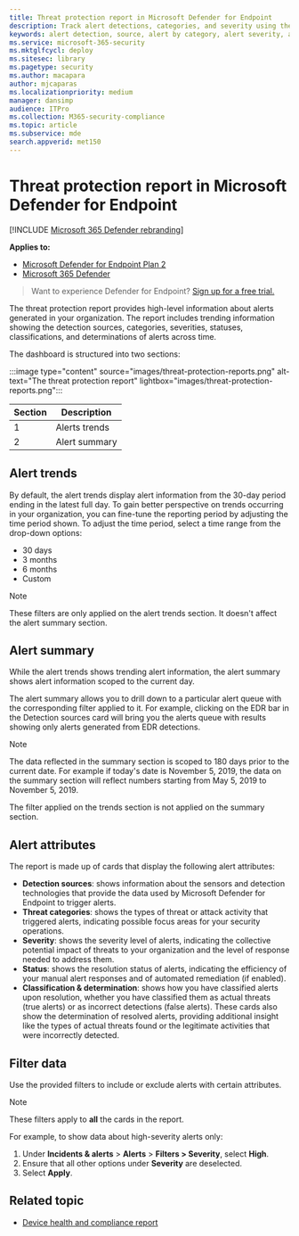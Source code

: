 ```yaml
---
title: Threat protection report in Microsoft Defender for Endpoint
description: Track alert detections, categories, and severity using the threat protection report
keywords: alert detection, source, alert by category, alert severity, alert classification, determination
ms.service: microsoft-365-security
ms.mktglfcycl: deploy
ms.sitesec: library
ms.pagetype: security
ms.author: macapara
author: mjcaparas
ms.localizationpriority: medium
manager: dansimp
audience: ITPro
ms.collection: M365-security-compliance
ms.topic: article
ms.subservice: mde
search.appverid: met150
---
```


# Threat protection report in Microsoft Defender for Endpoint

[!INCLUDE [Microsoft 365 Defender rebranding](../../includes/microsoft-defender.md)]


**Applies to:**
- [Microsoft Defender for Endpoint Plan 2](https://go.microsoft.com/fwlink/?linkid=2154037)
- [Microsoft 365 Defender](https://go.microsoft.com/fwlink/?linkid=2118804)

> Want to experience Defender for Endpoint? [Sign up for a free trial.](https://signup.microsoft.com/create-account/signup?products=7f379fee-c4f9-4278-b0a1-e4c8c2fcdf7e&ru=https://aka.ms/MDEp2OpenTrial?ocid=docs-wdatp-pullalerts-abovefoldlink)

The threat protection report provides high-level information about alerts generated in your organization. The report includes trending information showing the detection sources, categories, severities, statuses, classifications, and determinations of alerts across time.

The dashboard is structured into two sections:

:::image type="content" source="images/threat-protection-reports.png" alt-text="The threat protection report" lightbox="images/threat-protection-reports.png":::

Section|Description
---|---
1|Alerts trends
2|Alert summary

## Alert trends
By default, the alert trends display alert information from the 30-day period ending in the latest full day. To gain better perspective on trends occurring in your organization, you can fine-tune the reporting period by adjusting the time period shown. To adjust the time period, select a time range from the drop-down options:

- 30 days
- 3 months
- 6 months
- Custom

> [!NOTE]
> These filters are only applied on the alert trends section. It doesn't affect the alert summary section.

## Alert summary

While the alert trends shows trending alert information, the alert summary shows alert information scoped to the current day.

 The alert summary allows you to drill down to a particular alert queue with the corresponding filter applied to it. For example, clicking on the EDR bar in the Detection sources card will bring you the alerts queue with results showing only alerts generated from EDR detections.

> [!NOTE]
> The data reflected in the summary section is scoped to 180 days prior to the current date. For example if today's date is November 5, 2019, the data on the summary section will reflect numbers starting from May 5, 2019 to November 5, 2019.
>
> The filter applied on the trends section is not applied on the summary section.

## Alert attributes

The report is made up of cards that display the following alert attributes:

- **Detection sources**: shows information about the sensors and detection technologies that provide the data used by Microsoft Defender for Endpoint to trigger alerts.
- **Threat categories**: shows the types of threat or attack activity that triggered alerts, indicating possible focus areas for your security operations.
- **Severity**: shows the severity level of alerts, indicating the collective potential impact of threats to your organization and the level of response needed to address them.
- **Status**: shows the resolution status of alerts, indicating the efficiency of your manual alert responses and of automated remediation (if enabled).
- **Classification & determination**: shows how you have classified alerts upon resolution, whether you have classified them as actual threats (true alerts) or as incorrect detections (false alerts). These cards also show the determination of resolved alerts, providing additional insight like the types of actual threats found or the legitimate activities that were incorrectly detected.

## Filter data

Use the provided filters to include or exclude alerts with certain attributes.

> [!NOTE]
> These filters apply to **all** the cards in the report.

For example, to show data about high-severity alerts only:

1. Under **Incidents & alerts** \> **Alerts** \> **Filters > Severity**, select **High**.
2. Ensure that all other options under **Severity** are deselected.
3. Select **Apply**.

## Related topic

- [Device health and compliance report](device-health-reports.md)
